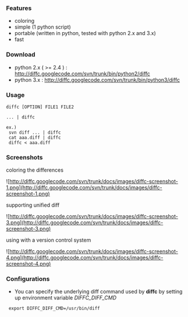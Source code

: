 ### Features ###
  * coloring
  * simple (1 python script)
  * portable (written in python, tested with python 2.x and 3.x)
  * fast

### Download ###
  * python 2.x ( >= 2.4 ) : http://diffc.googlecode.com/svn/trunk/bin/python2/diffc
  * python 3.x : http://diffc.googlecode.com/svn/trunk/bin/python3/diffc

### Usage ###
```
diffc [OPTION] FILE1 FILE2
```
```
... | diffc

ex.)
 svn diff ... | diffc 
 cat aaa.diff | diffc
 diffc < aaa.diff
```

### Screenshots ###
coloring the differences

![http://diffc.googlecode.com/svn/trunk/docs/images/diffc-screenshot-1.png](http://diffc.googlecode.com/svn/trunk/docs/images/diffc-screenshot-1.png)

supporting unified diff

![http://diffc.googlecode.com/svn/trunk/docs/images/diffc-screenshot-3.png](http://diffc.googlecode.com/svn/trunk/docs/images/diffc-screenshot-3.png)

using with a version control system

![http://diffc.googlecode.com/svn/trunk/docs/images/diffc-screenshot-4.png](http://diffc.googlecode.com/svn/trunk/docs/images/diffc-screenshot-4.png)

### Configurations ###
  * You can specify the underlying diff command used by **diffc** by setting up environment variable _DIFFC\_DIFF\_CMD_
```
 export DIFFC_DIFF_CMD=/usr/bin/diff
```

